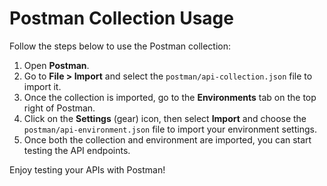 # Postman Collection Usage

Follow the steps below to use the Postman collection:

1. Open **Postman**.
2. Go to **File > Import** and select the `postman/api-collection.json` file to import it.
3. Once the collection is imported, go to the **Environments** tab on the top right of Postman.
4. Click on the **Settings** (gear) icon, then select **Import** and choose the `postman/api-environment.json` file to import your environment settings.
5. Once both the collection and environment are imported, you can start testing the API endpoints.

Enjoy testing your APIs with Postman!
